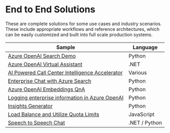 # End to End Solutions

These are complete solutions for some use cases and industry scenarios. These include appropriate workflows and reference architectures, which can be easily customized and built into full scale production systems.

| Sample | Language |
| --- | --- |
| [Azure OpenAI Search Demo](./AOAISearchDemo/) | Python |
| [Azure OpenAI Virtual Assistant](./AOAIVirtualAssistant/) | .NET |
| [AI Powered Call Center Intelligence Accelerator](./Call_center_intelligence%20[LINK]/) | Various |
| [Enterprise Chat with Azure Search](./EnterpriseChatGPT_WithAzSearch%20[LINK]/) | Python |
| [Azure OpenAI Embeddings QnA](./EnterpriseChatGPT_WithRediSearch%20[LINK]README.md) | Python |
| [Logging enterprise information in Azure OpenAI](./Enterprise_logging%20[LINK]/) | Python |
| [Insights Generator](./InsightsGenerator/) | Python |
| [Load Balance and Utilize Quota Limits](./Load%20Balance%20and%20Utilize%20Quota%20Limits%20[LINK]/) | JavaScript |
| [Speech to Speech Chat](./Speech_to_Speech_Chat%20[LINK]/) | .NET / Python |